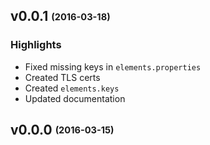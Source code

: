## v0.0.1 <sub><sup>(2016-03-18)</sup></sub>

### Highlights
* Fixed missing keys in `elements.properties`
* Created TLS certs
* Created `elements.keys`
* Updated documentation

## v0.0.0 <sub><sup>(2016-03-15)</sup></sub>
